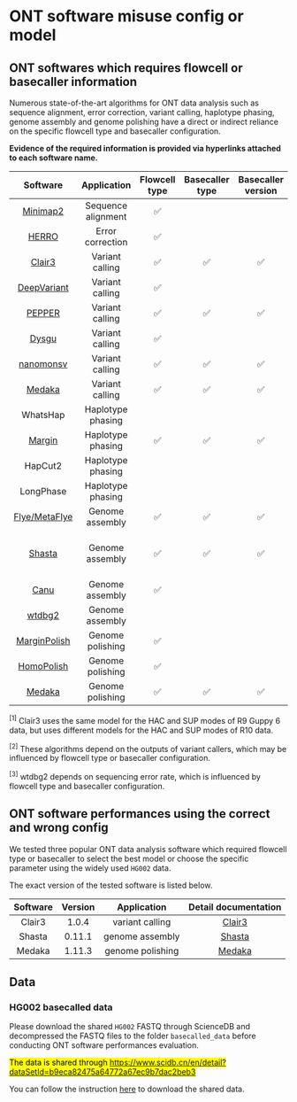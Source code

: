 # ONT software misuse config or model

## ONT softwares which requires flowcell or basecaller information
Numerous state-of-the-art algorithms for ONT data analysis such as sequence alignment, error correction, variant calling, haplotype phasing, genome assembly and genome polishing have a direct or indirect reliance on the specific flowcell type and basecaller configuration.

**Evidence of the required information is provided via hyperlinks attached to each software name.**

| Software | Application | Flowcell type | Basecaller type | Basecaller version | Basecalling mode | Indirect dependence |
|:---:|:---:|:---:|:---:|:---:|:---:|:---:|
| [Minimap2](https://github.com/lh3/minimap2/releases/tag/v2.27) | Sequence alignment | :white_check_mark: |  |  |  |  |
| [HERRO](https://github.com/lbcb-sci/herro) | Error correction | :white_check_mark: |  |  |  |  |
| [Clair3](https://github.com/HKU-BAL/Clair3?tab=readme-ov-file#pre-trained-models) | Variant calling | :white_check_mark:  | :white_check_mark:  | :white_check_mark: | HAC/SUP <sup>[1]</sup> |  |
| [DeepVariant](https://github.com/google/deepvariant) | Variant calling | :white_check_mark:  |  |  |  |  |
| [PEPPER](https://github.com/kishwarshafin/pepper) | Variant calling | :white_check_mark:  | :white_check_mark:  | :white_check_mark: | SUP |  |
| [Dysgu](https://github.com/kcleal/dysgu?tab=readme-ov-file#calling-svs) | Variant calling | :white_check_mark: | | | | |
| [nanomonsv](https://github.com/friend1ws/nanomonsv#get) | Variant calling | :white_check_mark: | :white_check_mark: | :white_check_mark:  | unspecified |  |
| [Medaka](https://github.com/nanoporetech/medaka#models) | Variant calling | :white_check_mark: | :white_check_mark: | :white_check_mark: | FAST, HAC, SUP | |
| WhatsHap | Haplotype phasing | | | | | :white_check_mark: <sup>[2]</sup> |
| [Margin](https://github.com/UCSC-nanopore-cgl/margin#parameter-files) | Haplotype phasing | :white_check_mark: | :white_check_mark: | :white_check_mark:  | unspecified |  |
| HapCut2 | Haplotype phasing | | | | | :white_check_mark: <sup>[2]</sup> |
| LongPhase | Haplotype phasing | | | | | :white_check_mark: <sup>[2]</sup> |
| [Flye/MetaFlye](https://github.com/fenderglass/Flye/blob/flye/docs/USAGE.md#oxford-nanopore) | Genome assembly | :white_check_mark: | :white_check_mark: | :white_check_mark: | HAC/SUP |  |
| [Shasta](https://paoloshasta.github.io/shasta/Configurations.html) | Genome assembly | :white_check_mark: | :white_check_mark: | :white_check_mark: | HAC for Guppy4, SUP for Guppy6 | |
| [Canu](https://canu.readthedocs.io/en/latest/tutorial.html) | Genome assembly | :white_check_mark: | | | | |
| [wtdbg2](https://github.com/ruanjue/wtdbg2/blob/master/README-ori.md#for-higher-error-rate-long-sequences) | Genome assembly | | | | | :white_check_mark: <sup>[3]</sup> |
| [MarginPolish](https://github.com/UCSC-nanopore-cgl/MarginPolish) | Genome polishing | :white_check_mark: | | | | |
| [HomoPolish](https://github.com/ythuang0522/homopolish#introduction) | Genome polishing | :white_check_mark: | | | | |
| [Medaka](https://github.com/nanoporetech/medaka#models) | Genome polishing | :white_check_mark: | :white_check_mark: | :white_check_mark: | FAST, HAC, SUP | |

<sup>[1]</sup> Clair3 uses the same model for the HAC and SUP modes of R9 Guppy 6 data, but uses different models for the HAC and SUP modes of R10 data.

<sup>[2]</sup> These algorithms depend on the outputs of variant callers, which may be influenced by flowcell type or basecaller configuration.

<sup>[3]</sup> wtdbg2 depends on sequencing error rate, which is influenced by flowcell type and basecaller configuration.


## ONT software performances using the correct and wrong config
We tested three popular ONT data analysis software which required flowcell type or basecaller to select the best model or choose the specific parameter using the widely used `HG002` data. 

The exact version of the tested software is listed below.

| Software | Version | Application | Detail documentation |
|:---:|:---:|:---:|:---:|
| Clair3 | 1.0.4 | variant calling | [Clair3](./clair3/scripts/README.md) |
| Shasta | 0.11.1 | genome assembly | [Shasta](./shasta/scripts/README.md) |
| Medaka | 1.11.3 | genome polishing | [Medaka](./medaka/scripts/README.md) |

## Data
### HG002 basecalled data
Please download the shared `HG002` FASTQ through ScienceDB and decompressed the FASTQ files to the folder `basecalled_data` before conducting ONT software performances evaluation.

<mark> The data is shared through <https://www.scidb.cn/en/detail?dataSetId=b9eca82475a64772a67ec9b7dac2beb3> </mark>

You can follow the instruction [here](../../ScienceDB/README.md) to download the shared data.
